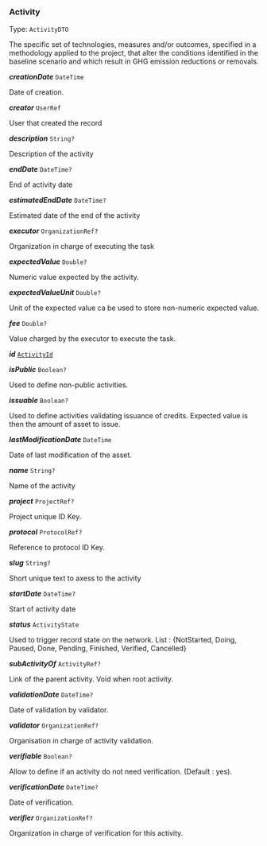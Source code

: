 

### Activity

Type: `ActivityDTO`

The specific set of technologies, measures and/or outcomes, specified in a methodology applied to the project, that alter the conditions identified in the baseline scenario and which result in GHG emission reductions or removals.

  
<article>

***creationDate*** `DateTime` 

Date of creation.

</article>
<article>

***creator*** `UserRef` 

User that created the record

</article>
<article>

***description*** `String?` 

Description of the activity

</article>
<article>

***endDate*** `DateTime?` 

End of activity date

</article>
<article>

***estimatedEndDate*** `DateTime?` 

Estimated date of the end of the activity

</article>
<article>

***executor*** `OrganizationRef?` 

Organization in charge of executing the task

</article>
<article>

***expectedValue*** `Double?` 

Numeric value expected by the activity.

</article>
<article>

***expectedValueUnit*** `Double?` 

Unit of the expected value ca be used to store non-numeric expected value.

</article>
<article>

***fee*** `Double?` 

Value charged by the executor to execute the task.

</article>
<article>

***id*** [`ActivityId`](#activityid) 

</article>
<article>

***isPublic*** `Boolean?` 

Used to define non-public activities.

</article>
<article>

***issuable*** `Boolean?` 

Used to define activities validating issuance of credits. Expected value is then the amount of asset to issue.

</article>
<article>

***lastModificationDate*** `DateTime` 

Date of last modification of the asset.

</article>
<article>

***name*** `String?` 

Name of the activity

</article>
<article>

***project*** `ProjectRef?` 

Project unique ID Key.

</article>
<article>

***protocol*** `ProtocolRef?` 

Reference to protocol ID Key.

</article>
<article>

***slug*** `String?` 

Short unique text to axess to the activity

</article>
<article>

***startDate*** `DateTime?` 

Start of activity date

</article>
<article>

***status*** `ActivityState` 

Used to trigger record state on the network. List : {NotStarted, Doing, Paused, Done, Pending, Finished, Verified, Cancelled}

</article>
<article>

***subActivityOf*** `ActivityRef?` 

Link of the parent activity. Void when root activity.

</article>
<article>

***validationDate*** `DateTime?` 

Date of validation by validator.

</article>
<article>

***validator*** `OrganizationRef?` 

Organisation in charge of activity validation.

</article>
<article>

***verifiable*** `Boolean?` 

Allow to define if an activity do not need verification. (Default : yes).

</article>
<article>

***verificationDate*** `DateTime?` 

Date of verification.

</article>
<article>

***verifier*** `OrganizationRef?` 

Organization in charge of verification for this activity.

</article>

